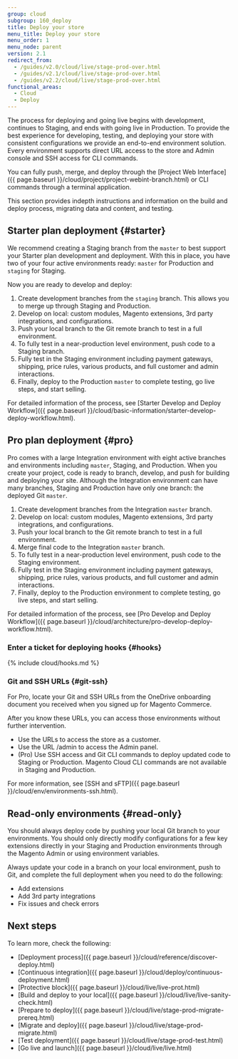 ```yaml
---
group: cloud
subgroup: 160_deploy
title: Deploy your store
menu_title: Deploy your store
menu_order: 1
menu_node: parent
version: 2.1
redirect_from:
  - /guides/v2.0/cloud/live/stage-prod-over.html
  - /guides/v2.1/cloud/live/stage-prod-over.html
  - /guides/v2.2/cloud/live/stage-prod-over.html
functional_areas:
  - Cloud
  - Deploy
---
```


The process for deploying and going live begins with development, continues to Staging, and ends with going live in Production. To provide the best experience for developing, testing, and deploying your store with consistent configurations we provide an end-to-end environment solution. Every environment supports direct URL access to the store and Admin console and SSH access for CLI commands.

You can fully push, merge, and deploy through the [Project Web Interface]({{ page.baseurl }}/cloud/project/project-webint-branch.html) or CLI commands through a terminal application.

This section provides indepth instructions and information on the build and deploy process, migrating data and content, and testing.

## Starter plan deployment {#starter}

We recommend creating a Staging branch from the `master` to best support your Starter plan development and deployment. With this in place, you have two of your four active environments ready: `master` for Production and `staging` for Staging.

Now you are ready to develop and deploy:

1. Create development branches from the `staging` branch. This allows you to merge up through Staging and Production.
2. Develop on local: custom modules, Magento extensions, 3rd party integrations, and configurations.
3. Push your local branch to the Git remote branch to test in a full environment.
4. To fully test in a near-production level environment, push code to a Staging branch.
5. Fully test in the Staging environment including payment gateways, shipping, price rules, various products, and full customer and admin interactions.
6. Finally, deploy to the Production `master` to complete testing, go live steps, and start selling.

For detailed information of the process, see [Starter Develop and Deploy Workflow]({{ page.baseurl }}/cloud/basic-information/starter-develop-deploy-workflow.html).

## Pro plan deployment {#pro}

Pro comes with a large Integration environment with eight active branches and environments including `master`, Staging, and Production. When you create your project, code is ready to branch, develop, and push for building and deploying your site. Although the Integration environment can have many branches, Staging and Production have only one branch: the deployed Git `master`.

1. Create development branches from the Integration `master` branch.
2. Develop on local: custom modules, Magento extensions, 3rd party integrations, and configurations.
3. Push your local branch to the Git remote branch to test in a full environment.
4. Merge final code to the Integration `master` branch.
5. To fully test in a near-production level environment, push code to the Staging environment.
6. Fully test in the Staging environment including payment gateways, shipping, price rules, various products, and full customer and admin interactions.
7. Finally, deploy to the Production environment to complete testing, go live steps, and start selling.

For detailed information of the process, see [Pro Develop and Deploy Workflow]({{ page.baseurl }}/cloud/architecture/pro-develop-deploy-workflow.html).

### Enter a ticket for deploying hooks {#hooks}
{% include cloud/hooks.md %}

### Git and SSH URLs {#git-ssh}

For Pro, locate your Git and SSH URLs from the OneDrive onboarding document you received when you signed up for Magento Commerce.

After you know these URLs, you can access those environments without further intervention.

* Use the URLs to access the store as a customer.
* Use the URL /admin to access the Admin panel.
* (Pro) Use SSH access and Git CLI commands to deploy updated code to Staging or Production. Magento Cloud CLI commands are not available in Staging and Production.

For more information, see [SSH and sFTP]({{ page.baseurl }}/cloud/env/environments-ssh.html).

## Read-only environments {#read-only}

You should always deploy code by pushing your local Git branch to your environments. You should only directly modify configurations for a few key extensions directly in your Staging and Production environments through the Magento Admin or using environment variables.

Always update your code in a branch on your local environment, push to Git, and complete the full deployment when you need to do the following:

* Add extensions
* Add 3rd party integrations
* Fix issues and check errors

## Next steps

To learn more, check the following:

* [Deployment process]({{ page.baseurl }}/cloud/reference/discover-deploy.html)
* [Continuous integration]({{ page.baseurl }}/cloud/deploy/continuous-deployment.html)
* [Protective block]({{ page.baseurl }}/cloud/live/live-prot.html)
*	[Build and deploy to your local]({{ page.baseurl }}/cloud/live/live-sanity-check.html)
*	[Prepare to deploy]({{ page.baseurl }}/cloud/live/stage-prod-migrate-prereq.html)
*	[Migrate and deploy]({{ page.baseurl }}/cloud/live/stage-prod-migrate.html)
*	[Test deployment]({{ page.baseurl }}/cloud/live/stage-prod-test.html)
* [Go live and launch]({{ page.baseurl }}/cloud/live/live.html)
